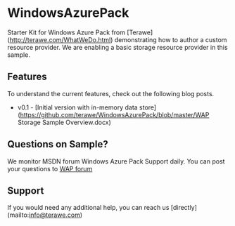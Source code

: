 WindowsAzurePack
================
Starter Kit for Windows Azure Pack from [Terawe] (http://terawe.com/WhatWeDo.html) demonstrating how to author a custom resource provider. We are enabling a basic storage resource provider in this sample.

Features
-------
To understand the current features, check out the following blog posts.
* v0.1 - [Initial version with in-memory data store] (https://github.com/terawe/WindowsAzurePack/blob/master/WAP Storage Sample Overview.docx)

Questions on Sample?
-------
We monitor MSDN forum Windows Azure Pack Support daily. You can post your questions to [WAP forum](http://social.msdn.microsoft.com/Forums/windowsazure/en-US/home?forum=windowsazurepack)

Support
-------
If you would need any additional help, you can reach us [directly] (mailto:info@terawe.com)
